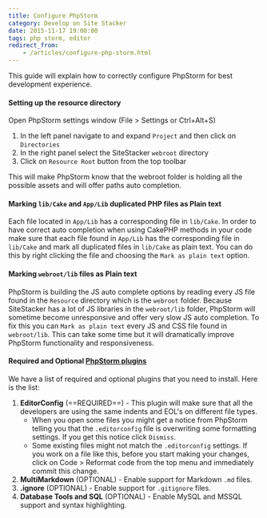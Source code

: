 ```yaml
---
title: Configure PhpStorm
category: Develop on Site Stacker
date: 2015-11-17 19:00:00
tags: php storm, editor
redirect_from:
    - /articles/configure-php-storm.html
---
```


This guide will explain how to correctly configure PhpStorm for best development experience.

#### Setting up the resource directory

Open PhpStorm settings window (File > Settings or Ctrl+Alt+S)

1. In the left panel navigate to and expand `Project` and then click on `Directories`
2. In the right panel select the SiteStacker `webroot` directory
3. Click on `Resource Root` button from the top toolbar

<note>
This will make PhpStorm know that the webroot folder is holding all the possible assets and will offer paths auto completion.
</note>

#### Marking `lib/Cake` and `App/Lib` duplicated PHP files as Plain text  
Each file located in `App/Lib` has a corresponding file in `lib/Cake`. In order to have correct auto completion when using CakePHP methods in your code make sure that each file found in `App/Lib` has the corresponding file in `lib/Cake` and mark all duplicated files in `lib/Cake` as plain text. You can do this by right clicking the file and choosing the `Mark as plain text` option.

#### Marking `webroot/lib` files as Plain text
PhpStorm is building the JS auto complete options by reading every JS file found in the `Resource` directory which is the `webroot` folder. Because SiteStacker has a lot of JS libraries in the `webroot/lib` folder, PhpStorm will sometime become unresponsive and offer very slow JS auto completion. To fix this you can `Mark as plain text` every JS and CSS file found in `webroot/lib`. This can take some time but it will dramatically improve PhpStorm functionality and responsiveness.

#### Required and Optional [PhpStorm plugins](https://www.jetbrains.com/phpstorm/help/installing-updating-and-uninstalling-repository-plugins.html)
We have a list of required and optional plugins that you need to install. Here is the list:

1. **EditorConfig** (==REQUIRED==) - This plugin will make sure that all the developers are using the same indents and EOL's on different file types.
    - When you open some files you might get a notice from PhpStorm telling you that the `.editorconfig` file is overwriting some formatting settings. If you get this notice click `Dismiss`.
    - Some existing files might not match the `.editorconfig` settings. If you work on a file like this, before you start making your changes, click on Code > Reformat code from the top menu and immediately commit this change.
2. **MultiMarkdown** (OPTIONAL) - Enable support for Markdown `.md` files.
3. **.ignore** (OPTIONAL) - Enable support for `.gitignore` files.
4. **Database Tools and SQL** (OPTIONAL) - Enable MySQL and MSSQL support and syntax highlighting.
